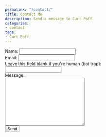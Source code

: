 ```yaml
---
permalink: "/contact/"
title: Contact Me
description: Send a message to Curt Poff.
categories:
- contact
tags:
- Curt Poff
---
```


<form name="contact" method="POST" data-netlify="true">
<label>Name: <input type="text" name="name"></label><br/>
<label>Email: <input type="email" name="email"></label><br/>
<label>Leave this field blank if you're human (bot trap): <input name="bot-field"></label><br/>
<label>Message:<br/><textarea name="message" rows="10" cols="30"></textarea></label><br/>
<button type="submit">Send</button
</form>

